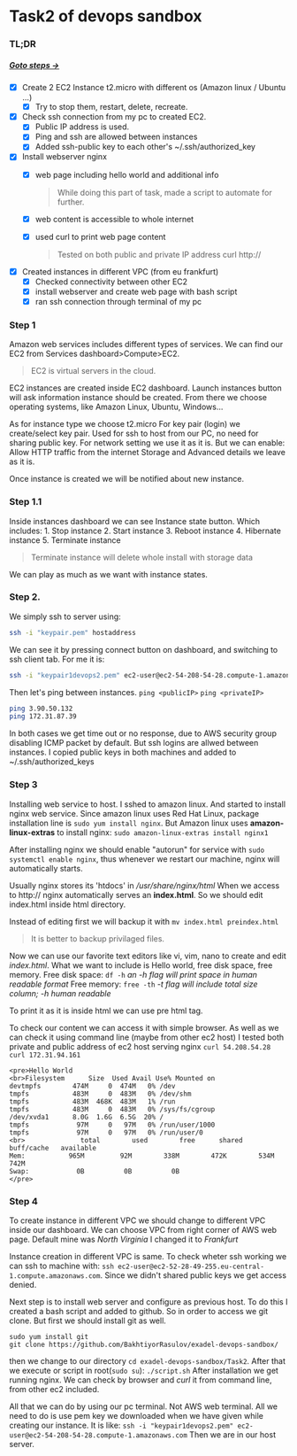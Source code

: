 # Task2 of devops sandbox #

### TL;DR ###
##### [Goto steps -> ](#Step-1 "Section include steps") ##### 
- [x] Create 2 EC2 Instance t2.micro with different os (Amazon linux / Ubuntu ...)
	- [x] Try to stop them, restart, delete, recreate.
- [x] Check ssh connection from my pc to created EC2.
	- [x] Public IP address is used.
	- [x] Ping and ssh are allowed between instances
	- [x] Added ssh-public key to each other's ~/.ssh/authorized_key
- [x] Install webserver nginx
	- [x] web page including hello world and additional info

        >	While doing this part of task, made a script to automate for further.

    - [x] web content is accessible to whole internet
    - [x] used curl to print web page content

        > Tested on both public and private IP address
        curl http://<ip>

- [x] Created instances in different VPC (from eu frankfurt)
	- [x] Checked connectivity between other EC2
	- [x] install webserver and create web page with bash script
	- [x] ran ssh connection through terminal of my pc

### Step 1 ###

Amazon web services includes different types of services.
We can find our EC2 from Services dashboard>Compute>EC2.

> EC2 is virtual servers in the cloud. 

EC2 instances are created inside EC2 dashboard. Launch instances button will ask information instance should be created.
From there we choose operating systems, like Amazon Linux, Ubuntu, Windows...

As for instance type we choose t2.micro
For key pair (login) we create/select key pair. Used for ssh to host from our PC, no need for sharing public key.
For network setting we use it as it is. But we can enable: Allow HTTP traffic from the internet
Storage and Advanced details we leave  as it is.

Once instance is created we will be notified about new instance.

### Step 1.1 ###

Inside instances dashboard we can see Instance state button. Which includes:
	1. Stop instance
	2. Start instance
	3. Reboot instance
	4. Hibernate instance
	5. Terminate instance

> Terminate instance will delete whole install with storage data

We can play as much as we want with instance states.

### Step 2. ###

We simply ssh to server using:
```bash 
ssh -i "keypair.pem" hostaddress
```

We can see it by pressing connect button on dashboard, and switching to ssh client tab. For me it is:
```bash
ssh -i "keypair1devops2.pem" ec2-user@ec2-54-208-54-28.compute-1.amazonaws.com
```

Then let's ping between instances.
`ping <publicIP>`
`ping <privateIP>`
```bash
ping 3.90.50.132
ping 172.31.87.39
```

In both cases we get time out or no response, due to AWS security group disabling ICMP packet by default.
But ssh logins are allwed between instances.
I copied public keys in both machines and added to ~/.ssh/authorized_keys

### Step 3 ###

Installing web service to host.
I sshed to amazon linux. And started to install nginx web service. Since amazon linux uses Red Hat Linux, package installation line is `sudo yum install nginx`. But Amazon linux uses __amazon-linux-extras__ to install nginx: `sudo amazon-linux-extras install nginx1`

After installing nginx we should enable "autorun" for service with `sudo systemctl enable nginx`, thus whenever we restart our machine, nginx will automatically starts.

Usually nginx stores its 'htdocs' in _/usr/share/nginx/html_
When we access to http:// nginx automatically serves an **index.html**. So we should edit index.html inside html directory.

Instead of editing first we will backup it with `mv index.html preindex.html`

> It is better to backup privilaged files.

Now we can use our favorite text editors like vi, vim, nano to create and edit *index.html*. What we want to include is Hello world, free disk space, free memory.
Free disk space: `df -h` _an -h flag will print space in human readable format_
Free memory: `free -th` _-t flag will include total size column; -h human readable_

To print it as it is inside html we can use pre html tag.

To check our content we can access it with simple browser. As well as we can check it using command line (maybe from other ec2 host)
I tested both private and public address of ec2 host serving nginx
`curl 54.208.54.28`
`curl 172.31.94.161`

```
<pre>Hello World
<br>Filesystem      Size  Used Avail Use% Mounted on
devtmpfs        474M     0  474M   0% /dev
tmpfs           483M     0  483M   0% /dev/shm
tmpfs           483M  468K  483M   1% /run
tmpfs           483M     0  483M   0% /sys/fs/cgroup
/dev/xvda1      8.0G  1.6G  6.5G  20% /
tmpfs            97M     0   97M   0% /run/user/1000
tmpfs            97M     0   97M   0% /run/user/0
<br>              total        used        free      shared  buff/cache   available
Mem:           965M         92M        338M        472K        534M        742M
Swap:            0B          0B          0B
</pre>
```

### Step 4 ###
To create instance in different VPC we should change to different VPC inside our dashboard. We can choose VPC from right corner of AWS web page. Default mine was _North Virginia_ I changed it to _Frankfurt_

Instance creation in different VPC is same.
To check wheter ssh working we can ssh to machine with: `ssh ec2-user@ec2-52-28-49-255.eu-central-1.compute.amazonaws.com`. Since we didn't shared public keys we get access denied.

Next step is to install web server and configure as previous host. To do this I created a bash script and added to github. So in order to access we git clone. But first we should install git as well.
```
sudo yum install git
git clone https://github.com/BakhtiyorRasulov/exadel-devops-sandbox/
```
then we change to our directory `cd exadel-devops-sandbox/Task2`. After that we execute or script in root(`sudo su`): `./script.sh`
After installation we get running nginx. We can check by browser and _curl_ it from command line, from other ec2 included.

All that we can do by using our pc terminal. Not AWS web terminal. All we need to do is use pem key we downloaded when we have given while creating our instance. It is like:
`ssh -i "keypair1devops2.pem" ec2-user@ec2-54-208-54-28.compute-1.amazonaws.com`
Then we are in our host server.